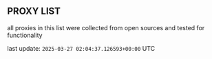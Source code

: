 ## PROXY LIST

all proxies in this list were collected from open sources and tested for functionality

last update: `2025-03-27 02:04:37.126593+00:00` UTC